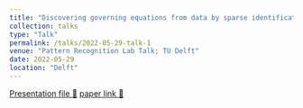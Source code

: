 ```yaml
---
title: "Discovering governing equations from data by sparse identification of nonlinear dynamical systems"
collection: talks
type: "Talk"
permalink: /talks/2022-05-29-talk-1
venue: "Pattern Recognition Lab Talk; TU Delft"
date: 2022-05-29
location: "Delft"
---
```

[Presentation file :link:](https://mahdinaderi.com/files/2022_06_29.pdf) [paper link :link:](https://www.pnas.org/doi/abs/10.1073/pnas.1517384113)
